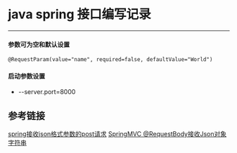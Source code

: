 # java spring 接口编写记录
***
#### 参数可为空和默认设置
```
@RequestParam(value="name", required=false, defaultValue="World")
```

#### 启动参数设置
- --server.port=8000

## 参考链接
[spring接收json格式参数的post请求](https://my.oschina.net/u/779531/blog/893549)
[SpringMVC @RequestBody接收Json对象字符串](https://www.cnblogs.com/quanyongan/archive/2013/04/16/3024741.html)